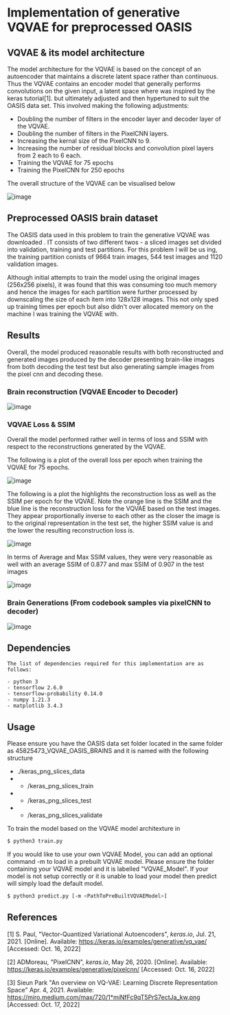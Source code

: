 # Implementation of generative VQVAE for preprocessed OASIS

## VQVAE & its model architecture

The model architecture for the VQVAE is based on the concept of an autoencoder that maintains a discrete latent space rather than continuous. Thus the VQVAE contains an encoder model that generally performs convolutions on the given input, a latent space where was inspired by the keras tutorial[1]. but ultimately adjusted and then hypertuned to suit the OASIS data set. This involved making the following adjustments:

- Doubling the number of filters in the encoder layer and decoder layer of the VQVAE.
- Doubling the number of filters in the PixelCNN layers.
- Increasing the kernal size of the PixelCNN to 9.
- Increasing the number of residual blocks and convolution pixel layers from 2 each to 6 each.
- Training the VQVAE for 75 epochs
- Training the PixelCNN for 250 epochs

The overall structure of the VQVAE can be visualised below

![image](https://raw.githubusercontent.com/Adam99115/PatternFlow/topic-recognition/recognition/45825473_VQVAE_OAISIS_BRAINS/images/vqvae-model-diagram.png)

## Preprocessed OASIS brain dataset

The OASIS data used in this problem to train the generative VQVAE was downloaded . IT consists of two different twos - a sliced images set divided into validation, training and test partitions. For this problem I will be us ing, the training partition conists of 9664 train images, 544 test images and 1120 validation images.

Although initial attempts to train the model using the original images (256x256 pixels), it was found that this was consuming too much memory and hence the images for each partition were further processed by downscaling the size of each item into 128x128 images. This not only sped up training times per epoch but also didn't over allocated memory on the machine I was training the VQVAE with.

## Results

Overall, the model produced reasonable results with both reconstructed and generated images produced by the decoder presenting brain-like images from both decoding the test test but also generating sample images from the pixel cnn and decoding these.

### Brain reconstruction (VQVAE Encoder to Decoder)

![image](https://raw.githubusercontent.com/Adam99115/PatternFlow/topic-recognition/recognition/45825473_VQVAE_OAISIS_BRAINS/images/ReconstructedBrains.PNG)

### VQVAE Loss & SSIM

Overall the model performed rather well in terms of loss and SSIM with respect to the reconstructions generated by the VQVAE.

The following is a plot of the overall loss per epoch when training the VQVAE for 75 epochs.

![image](https://raw.githubusercontent.com/Adam99115/PatternFlow/topic-recognition/recognition/45825473_VQVAE_OAISIS_BRAINS/images/TotalLoss.PNG)

The following is a plot the highlights the reconstruction loss as well as the SSIM per epoch for the VQVAE. Note the orange line is the SSIM and the
blue line is the reconstruction loss for the VQVAE based on the test images. They appear proportionally inverse to each other as the closer the image
is to the original representation in the test set, the higher SSIM value is and the lower the resulting reconstruction loss is.

![image](https://raw.githubusercontent.com/Adam99115/PatternFlow/topic-recognition/recognition/45825473_VQVAE_OAISIS_BRAINS/images/SSIM_ReconstructionLoss.PNG)

In terms of Average and Max SSIM values, they were very reasonable as well with an average SSIM of 0.877 and max SSIM of 0.907 in the test images

![image](https://raw.githubusercontent.com/Adam99115/PatternFlow/topic-recognition/recognition/45825473_VQVAE_OAISIS_BRAINS/images/SSIM.PNG)

### Brain Generations (From codebook samples via pixelCNN to decoder)

![image](https://raw.githubusercontent.com/Adam99115/PatternFlow/topic-recognition/recognition/45825473_VQVAE_OAISIS_BRAINS/images/GeneratedBrains.PNG)

## Dependencies

    The list of dependencies required for this implementation are as follows:

    - python 3
    - tensorflow 2.6.0
    - tensorflow-probability 0.14.0
    - numpy 1.21.3
    - matplotlib 3.4.3

## Usage

Please ensure you have the OASIS data set folder located in the same folder as 45825473_VQVAE_OASIS_BRAINS and it is named with the following structure

- ./keras_png_slices_data
- - /keras_png_slices_train
- - /keras_png_slices_test
- - /keras_png_slices_validate

To train the model based on the VQVAE model architexture in

```bash
$ python3 train.py
```

If you would like to use your own VQVAE Model, you can add an optional command -m to load in a prebuilt VQVAE model.
Please ensure the folder containing your VQVAE model and it is labelled "VQVAE_Model". If your model is not setup correctly
or it is unable to load your model then predict will simply load the default model.

```bash
$ python3 predict.py [-m <PathToPreBuiltVQVAEModel>]
```

## References

[1] S. Paul, "Vector-Quantized Variational Autoencoders", _keras.io_, Jul. 21, 2021. [Online]. Available: https://keras.io/examples/generative/vq_vae/ [Accessed: Oct. 16, 2022]

[2] ADMoreau, "PixelCNN", _keras.io_, May 26, 2020. [Online]. Available: https://keras.io/examples/generative/pixelcnn/ [Accessed: Oct. 16, 2022]

[3] Sieun Park "An overview on VQ-VAE: Learning Discrete Representation Space" Apr. 4, 2021. Available: https://miro.medium.com/max/720/1*miNfFc9qT5PrS7ectJa_kw.png [Accessed: Oct. 17, 2022]
